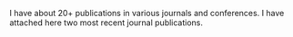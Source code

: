 I have about 20+ publications in various journals and conferences. I have attached here two most recent journal publications.
